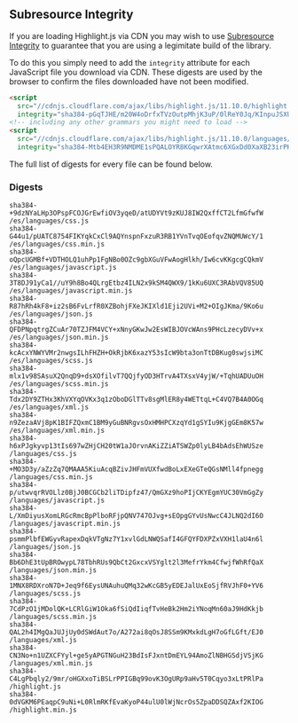 ## Subresource Integrity

If you are loading Highlight.js via CDN you may wish to use [Subresource Integrity](https://developer.mozilla.org/en-US/docs/Web/Security/Subresource_Integrity) to guarantee that you are using a legimitate build of the library.

To do this you simply need to add the `integrity` attribute for each JavaScript file you download via CDN. These digests are used by the browser to confirm the files downloaded have not been modified.

```html
<script
  src="//cdnjs.cloudflare.com/ajax/libs/highlight.js/11.10.0/highlight.min.js"
  integrity="sha384-pGqTJHE/m20W4oDrfxTVzOutpMhjK3uP/0lReY0Jq/KInpuJSXUnk4WAYbciCLqT"></script>
<!-- including any other grammars you might need to load -->
<script
  src="//cdnjs.cloudflare.com/ajax/libs/highlight.js/11.10.0/languages/go.min.js"
  integrity="sha384-Mtb4EH3R9NMDME1sPQALOYR8KGqwrXAtmc6XGxDd0XaXB23irPKsuET0JjZt5utI"></script>
```

The full list of digests for every file can be found below.

### Digests

```
sha384-+9dzNYaLHp3OPspFCOJGrEwfiOV3yqeD/atUDYVt9zKUJ8IW2QxffCT2LfmGfwfW /es/languages/css.js
sha384-G44u1/pUATC8754FIKYqkCxCl9AQYnspnFxzuR3RB1YVnTvqOEofqvZNQMUWcY/1 /es/languages/css.min.js
sha384-oQpcUGMBf+VDTHOLQ1uhPp1FgNBo0OZc9gbXGuVFwAogHlkh/Iw6cvKKgcgCQkmV /es/languages/javascript.js
sha384-3T8DJ91yCa1//uY9h8Bo4QLrgEtbz4ILN2x9kSM4QWX9/1kKu6UXC3RAbVQV85UQ /es/languages/javascript.min.js
sha384-R87hRh4kF8+iz2sB6FvLrfR0XZBohjFXeJKIXld1Eji2UVi+M2+OIgJKma/9Ko6u /es/languages/json.js
sha384-QFDPNpqtrgZCuAr70TZJFM4VCY+xNnyGKwJw2EsWIBJOVcWAns9PHcLzecyDVv+x /es/languages/json.min.js
sha384-kcAcxYNWYVMr2nwgsILhFHZH+OkRjbK6xazY53sIcW9bta3onTtDBKug0swjsiMC /es/languages/scss.js
sha384-mlx1v98SAsuX2QnqD9+dsXOfilvT7QQjfyOD3HTrvA4TXsxV4yjW/+TqhUADUuOH /es/languages/scss.min.js
sha384-Tdx2DY9ZTHx3KhVXYqOVKx3q1zOboDGlTTv8sgMlER8y4WETtqL+C4VQ7B4A0OGq /es/languages/xml.js
sha384-n9ZezaAVj8pK1BIFZQxmC1BM9yGuBNRgvsOxHMHPCXzqYd1gSYIu9KjgGEm8K57w /es/languages/xml.min.js
sha384-h6xPJgkyvp13tIs697wZHjCH20tW1aJOrvnAKiZZiATSWZp0lyLB4bAdsEhWUSze /languages/css.js
sha384-+MO3D3y/aZzZq7QMAAA5KiuAcqBZivJHFmVUXfwdBoLxEXeGTeQGsNMll4fpnegg /languages/css.min.js
sha384-p/utwvqrRVOLlz0BjJ0BCGCb2liTDipfz47/QmGXz9hoPIjCKYEgmYUC30VmGgZy /languages/javascript.js
sha384-L/XmDiyusXomLRGcRmcBpPlboRFjpQNV747OJvg+sEOpgGYvUsNwcC4JLNQ2dI6O /languages/javascript.min.js
sha384-psmmPlbfEWGyvRapexDqkVTgNz7Y1xvlGdLNWQSafI4GFQYFDXPZxVXH1laU4n6l /languages/json.js
sha384-Bb6DhE3tUpBROwypL78TbhRUs9QbCt2GxcxVSYglt2l3MefrYkm4CfwjfWhRfQaX /languages/json.min.js
sha384-1MNX8RDXroN7D+Jeq9f6EysUNAuhuQMq32wKcGB5yEDEJalUxEoSjfRVJhF0+YV6 /languages/scss.js
sha384-7CdPzO1jMDolQK+LCRlGiW1Oka6fSiQdIiqfTvHeBk2Hm2iYNoqMn60aJ9HdKkjb /languages/scss.min.js
sha384-QAL2h4IMgQaJUJjUy0dSWdAut7o/A272ai8qOsJ8SSm9KMxkdLgH7oGfLGft/EJ0 /languages/xml.js
sha384-CN3No+n1UZXCFYyl+ge5yAPGTNGuH23BdIsFJxntDmEYL94AmoZlNBHGSdjVSjKG /languages/xml.min.js
sha384-C4LgPbqly2/9mr/oHGXxoTiBSLrPPIGBq99ovK3OgURp9aHv5T0Cqyo3xLtPRlPa /highlight.js
sha384-0dVGKM6PEaqpC9uNi+L0RlmRKfEvaKyoP44ulU0lWjNcrOs5ZpaDDSQZAxf2KIOG /highlight.min.js
```


